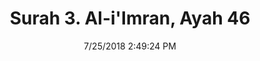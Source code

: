 ---
title       : "Surah 3. Al-i'Imran, Ayah 46"
date        : 7/25/2018 2:49:24 PM
draft       : false
type        : "quran"
layout      : "compare"
BookCode    : "CMP"
SurahNumber : "3"
AyahNumber  : "46"
TotalAyah   : "200"
---